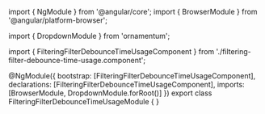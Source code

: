 import { NgModule } from '@angular/core';
import { BrowserModule } from '@angular/platform-browser';
  
import { DropdownModule } from 'ornamentum';
  
import { FilteringFilterDebounceTimeUsageComponent } from './filtering-filter-debounce-time-usage.component';

@NgModule({
 bootstrap: [FilteringFilterDebounceTimeUsageComponent],
 declarations: [FilteringFilterDebounceTimeUsageComponent],
 imports: [BrowserModule, DropdownModule.forRoot()]
})
export class FilteringFilterDebounceTimeUsageModule {
}
